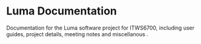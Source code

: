 ﻿# Luma Documentation
Documentation for the Luma software project for ITWS6700, including user guides, project details, meeting notes and miscellanous .

